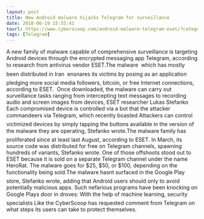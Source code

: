 ```yaml
---
layout: post
title: New Android malware hijacks Telegram for surveillance
date: 2018-06-19 15:55:41
tourl: https://www.cyberscoop.com/android-malware-telegram-eset/?category_news=technology
tags: [Telegram]
---
```

A new family of malware capable of comprehensive surveillance is targeting Android devices through the encrypted messaging app Telegram, according to research from antivirus vendor ESET.The malware  which has mostly been distributed in Iran  ensnares its victims by posing as an application pledging more social media followers, bitcoin, or free Internet connections, according to ESET.  Once downloaded, the malware can carry out surveillance tasks ranging from intercepting text messages to recording audio and screen images from devices, ESET researcher Lukas Stefanko Each compromised device is controlled via a bot that the attacker commandeers via Telegram, which recently boasted Attackers can control victimized devices by simply tapping the buttons available in the version of the malware they are operating, Stefanko wrote.The malware family has proliferated since at least last August, according to ESET. In March, its source code was distributed for free on Telegram channels, spawning hundreds of variants, Stefanko wrote. One of those offshoots stood out to ESET because it is sold on a separate Telegram channel under the name HeroRat. The malware goes for $25, $50, or $100, depending on the functionality being sold.The malware hasnt surfaced in the Google Play store, Stefanko wrote, adding that Android users should only to avoid potentially malicious apps. Such nefarious programs have been knocking on Google Plays door in droves: With the help of machine learning, security specialists Like the CyberScoop has requested comment from Telegram on what steps its users can take to protect themselves.